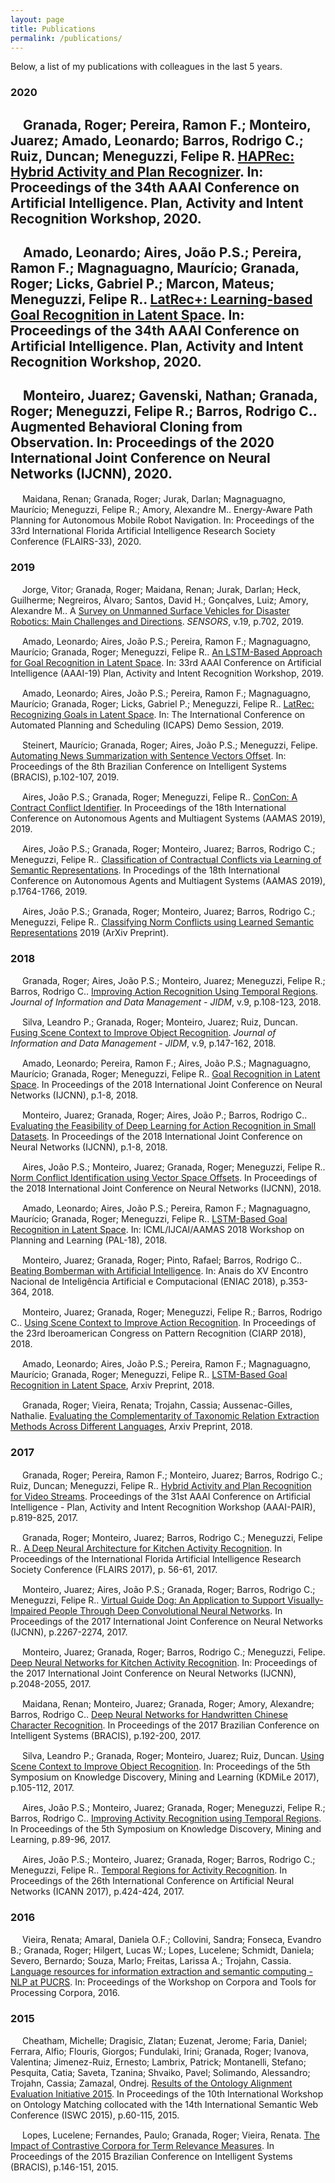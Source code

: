 ```yaml
---
layout: page
title: Publications
permalink: /publications/
---
```


Below, a list of my publications with colleagues in the last 5 years.

### 2020

<img src="https://raw.githubusercontent.com/rogergranada/rogergranada.github.io/master/images/cf.svg" width="15" height="15"/> Granada, Roger; Pereira, Ramon F.; Monteiro, Juarez; Amado, Leonardo; Barros, Rodrigo C.; Ruiz, Duncan; Meneguzzi, Felipe R. [HAPRec: Hybrid Activity and Plan Recognizer](http://www.meneguzzi.eu/felipe/pubs/pair-haprec-2020.pdf). In: Proceedings of the 34th AAAI Conference on Artificial Intelligence. Plan, Activity and Intent Recognition Workshop, 2020.
---
<img src="https://raw.githubusercontent.com/rogergranada/rogergranada.github.io/master/images/cf.svg" width="15" height="15"/> Amado, Leonardo; Aires, João P.S.; Pereira, Ramon F.; Magnaguagno, Maurício; Granada, Roger; Licks, Gabriel P.; Marcon, Mateus; Meneguzzi, Felipe R.. [LatRec+: Learning-based Goal Recognition in Latent Space](https://www.youtube.com/watch?v=lSgvye2erHk). In: Proceedings of the 34th AAAI Conference on Artificial Intelligence. Plan, Activity and Intent Recognition Workshop, 2020.
---
<img src="https://raw.githubusercontent.com/rogergranada/rogergranada.github.io/master/images/cf.svg" width="15" height="15"/> Monteiro, Juarez; Gavenski, Nathan; Granada, Roger; Meneguzzi, Felipe R.; Barros, Rodrigo C.. Augmented Behavioral Cloning from Observation. In: Proceedings of the 2020 International Joint Conference on Neural Networks (IJCNN), 2020.
---
<img src="https://raw.githubusercontent.com/rogergranada/rogergranada.github.io/master/images/cf.svg" width="15" height="15"/> Maidana, Renan; Granada, Roger; Jurak, Darlan; Magnaguagno, Maurício; Meneguzzi, Felipe R.; Amory, Alexandre M.. Energy-Aware Path Planning for Autonomous Mobile Robot Navigation. In: Proceedings of the 33rd International Florida Artificial Intelligence Research Society Conference (FLAIRS-33), 2020.

### 2019

<img src="https://raw.githubusercontent.com/rogergranada/rogergranada.github.io/master/images/jo.svg" width="15" height="15"/> Jorge, Vitor; Granada, Roger; Maidana, Renan; Jurak, Darlan; Heck, Guilherme; Negreiros, Álvaro; Santos, David H.; Gonçalves, Luiz; Amory, Alexandre M.. A [Survey on Unmanned Surface Vehicles for Disaster Robotics: Main Challenges and Directions](http://https://www.mdpi.com/1424-8220/19/3/702). *SENSORS*, v.19, p.702, 2019.

<img src="https://raw.githubusercontent.com/rogergranada/rogergranada.github.io/master/images/cf.svg" width="15" height="15"/> Amado, Leonardo; Aires, João P.S.; Pereira, Ramon F.; Magnaguagno, Maurício; Granada, Roger; Meneguzzi, Felipe R.. [An LSTM-Based Approach for Goal Recognition in Latent Space](http://www.planrec.org/PAIR/Resources.html). In: 33rd AAAI Conference on Artificial Intelligence (AAAI-19) Plan, Activity and Intent Recognition Workshop, 2019.

<img src="https://raw.githubusercontent.com/rogergranada/rogergranada.github.io/master/images/cf.svg" width="15" height="15"/> Amado, Leonardo; Aires, João P.S.; Pereira, Ramon F.; Magnaguagno, Maurício; Granada, Roger; Licks, Gabriel P.; Meneguzzi, Felipe R.. [LatRec: Recognizing Goals in Latent Space](http://www.meneguzzi.eu/felipe/pubs/icaps-latrec-demo-2019.pdf). In: The International Conference on Automated Planning and Scheduling (ICAPS) Demo Session, 2019.

<img src="https://raw.githubusercontent.com/rogergranada/rogergranada.github.io/master/images/cf.svg" width="15" height="15"/> Steinert, Maurício; Granada, Roger; Aires, João P.S.; Meneguzzi, Felipe. [Automating News Summarization with Sentence Vectors Offset](https://doi.org/10.1109/BRACIS.2019.00027). In: Proceedings of the 8th Brazilian Conference on Intelligent Systems (BRACIS), p.102-107, 2019.


<img src="https://raw.githubusercontent.com/rogergranada/rogergranada.github.io/master/images/cf.svg" width="15" height="15"/> Aires, João P.S.; Granada, Roger; Meneguzzi, Felipe R.. [ConCon: A Contract Conflict Identifier](http://www.ifaamas.org/Proceedings/aamas2019/pdfs/p2327.pdf). In Proceedings of the 18th International Conference on Autonomous Agents and Multiagent Systems (AAMAS 2019), 2019.

<img src="https://raw.githubusercontent.com/rogergranada/rogergranada.github.io/master/images/cf.svg" width="15" height="15"/> Aires, João P.S.; Granada, Roger; Monteiro, Juarez; Barros, Rodrigo C.; Meneguzzi, Felipe R.. [Classification of Contractual Conflicts via Learning of Semantic Representations](http://www.ifaamas.org/Proceedings/aamas2019/pdfs/p1764.pdf). In Procedings of the 18th International Conference on Autonomous Agents and Multiagent Systems (AAMAS 2019), p.1764-1766, 2019.

<img src="https://raw.githubusercontent.com/rogergranada/rogergranada.github.io/master/images/ot.svg" width="15" height="15"/> Aires, João P.S.; Granada, Roger; Monteiro, Juarez; Barros, Rodrigo C.; Meneguzzi, Felipe R.. [Classifying Norm Conflicts using Learned Semantic Representations](https://arxiv.org/abs/1906.02121) 2019 (ArXiv Preprint).


### 2018

<img src="https://raw.githubusercontent.com/rogergranada/rogergranada.github.io/master/images/jo.svg" width="15" height="15"/> Granada, Roger; Aires, João P.S.; Monteiro, Juarez; Meneguzzi, Felipe R.; Barros, Rodrigo C.. [Improving Action Recognition Using Temporal Regions](http://https://periodicos.ufmg.br/index.php/jidm/issue/view/655). *Journal of Information and Data Management - JIDM*, v.9, p.108-123, 2018.

<img src="https://raw.githubusercontent.com/rogergranada/rogergranada.github.io/master/images/jo.svg" width="15" height="15"/> Silva, Leandro P.; Granada, Roger; Monteiro, Juarez; Ruiz, Duncan. [Fusing Scene Context to Improve Object Recognition](http://https://periodicos.ufmg.br/index.php/jidm/issue/view/655). *Journal of Information and Data Management - JIDM*, v.9, p.147-162, 2018.

<img src="https://raw.githubusercontent.com/rogergranada/rogergranada.github.io/master/images/cf.svg" width="15" height="15"/> Amado, Leonardo; Pereira, Ramon F.; Aires, João P.S.; Magnaguagno, Maurício; Granada, Roger; Meneguzzi, Felipe R.. [Goal Recognition in Latent Space](http://https://ieeexplore.ieee.org/document/8489653). In Proceedings of the 2018 International Joint Conference on Neural Networks (IJCNN), p.1-8, 2018.

<img src="https://raw.githubusercontent.com/rogergranada/rogergranada.github.io/master/images/cf.svg" width="15" height="15"/> Monteiro, Juarez; Granada, Roger; Aires, João P.; Barros, Rodrigo C.. [Evaluating the Feasibility of Deep Learning for Action Recognition in Small Datasets](http://https://ieeexplore.ieee.org/document/8489297). In Proceedings of the 2018 International Joint Conference on Neural Networks (IJCNN), p.1-8, 2018.

<img src="https://raw.githubusercontent.com/rogergranada/rogergranada.github.io/master/images/cf.svg" width="15" height="15"/> Aires, João P.S.; Monteiro, Juarez; Granada, Roger; Meneguzzi, Felipe R.. [Norm Conflict Identification using Vector Space Offsets](http://https://ieeexplore.ieee.org/document/8489119). In Proceedings of the 2018 International Joint Conference on Neural Networks (IJCNN), 2018.

<img src="https://raw.githubusercontent.com/rogergranada/rogergranada.github.io/master/images/cf.svg" width="15" height="15"/> Amado, Leonardo; Aires, João P.S.; Pereira, Ramon F.; Magnaguagno, Maurício; Granada, Roger; Meneguzzi, Felipe R.. [LSTM-Based Goal Recognition in Latent Space](http://https://arxiv.org/abs/1808.05249). In: ICML/IJCAI/AAMAS 2018 Workshop on Planning and Learning (PAL-18), 2018.

<img src="https://raw.githubusercontent.com/rogergranada/rogergranada.github.io/master/images/cf.svg" width="15" height="15"/> Monteiro, Juarez; Granada, Roger; Pinto, Rafael; Barros, Rodrigo C.. [Beating Bomberman with Artificial Intelligence](http://portaldeconteudo.sbc.org.br/index.php/eniac/article/view/4430/4354). In: Anais do XV Encontro Nacional de Inteligência Artificial e Computacional (ENIAC 2018), p.353-364, 2018.

<img src="https://raw.githubusercontent.com/rogergranada/rogergranada.github.io/master/images/cf.svg" width="15" height="15"/> Monteiro, Juarez; Granada, Roger; Meneguzzi, Felipe R.; Barros, Rodrigo C.. [Using Scene Context to Improve Action Recognition](http://doi.org/10.1007/978-3-030-13469-3_110). In Proceedings of the 23rd Iberoamerican Congress on Pattern Recognition (CIARP 2018), 2018.

<img src="https://raw.githubusercontent.com/rogergranada/rogergranada.github.io/master/images/ot.svg" width="15" height="15"/> Amado, Leonardo; Aires, João P.S.; Pereira, Ramon F.; Magnaguagno, Maurício; Granada, Roger; Meneguzzi, Felipe R.. [LSTM-Based Goal Recognition in Latent Space](http://https://arxiv.org/abs/1808.05249), Arxiv Preprint, 2018.

<img src="https://raw.githubusercontent.com/rogergranada/rogergranada.github.io/master/images/ot.svg" width="15" height="15"/> Granada, Roger; Vieira, Renata; Trojahn, Cassia; Aussenac-Gilles, Nathalie. [Evaluating the Complementarity of Taxonomic Relation Extraction Methods Across Different Languages](https://arxiv.org/abs/1811.03245), Arxiv Preprint, 2018.

### 2017

<img src="https://raw.githubusercontent.com/rogergranada/rogergranada.github.io/master/images/cf.svg" width="15" height="15"/> Granada, Roger; Pereira, Ramon F.; Monteiro, Juarez; Barros, Rodrigo C.; Ruiz, Duncan; Meneguzzi, Felipe R.. [Hybrid Activity and Plan Recognition for Video Streams](https://aaai.org/ocs/index.php/WS/AAAIW17/paper/view/15117). Proceedings of the 31st AAAI Conference on Artificial Intelligence - Plan, Activity and Intent Recognition Workshop (AAAI-PAIR), p.819-825, 2017. 

<img src="https://raw.githubusercontent.com/rogergranada/rogergranada.github.io/master/images/cf.svg" width="15" height="15"/> Granada, Roger; Monteiro, Juarez; Barros, Rodrigo C.; Meneguzzi, Felipe R.. [A Deep Neural Architecture for Kitchen Activity Recognition](http://https://aaai.org/ocs/index.php/FLAIRS/FLAIRS17/paper/view/15411). In Proceedings of the International Florida Artificial Intelligence Research Society Conference (FLAIRS 2017), p. 56-61, 2017.

<img src="https://raw.githubusercontent.com/rogergranada/rogergranada.github.io/master/images/cf.svg" width="15" height="15"/> Monteiro, Juarez; Aires, João P.S.; Granada, Roger; Barros, Rodrigo C.; Meneguzzi, Felipe R.. [Virtual Guide Dog: An Application to Support Visually-Impaired People Through Deep Convolutional Neural Networks](http://doi.org/10.1109/IJCNN.2017.7966130). In Proceedings of the 2017 International Joint Conference on Neural Networks (IJCNN), p.2267-2274, 2017.

<img src="https://raw.githubusercontent.com/rogergranada/rogergranada.github.io/master/images/cf.svg" width="15" height="15"/> Monteiro, Juarez; Granada, Roger; Barros, Rodrigo C.; Meneguzzi, Felipe. [Deep Neural Networks for Kitchen Activity Recognition](http://https://doi.org/10.1109/IJCNN.2017.7966102). In: Proceedings of the 2017 International Joint Conference on Neural Networks (IJCNN), p.2048-2055, 2017.

<img src="https://raw.githubusercontent.com/rogergranada/rogergranada.github.io/master/images/cf.svg" width="15" height="15"/> Maidana, Renan; Monteiro, Juarez; Granada, Roger; Amory, Alexandre; Barros, Rodrigo C.. [Deep Neural Networks for Handwritten Chinese Character Recognition](http://https://ieeexplore.ieee.org/document/8247052). In Proceedings of the 2017 Brazilian Conference on Intelligent Systems (BRACIS), p.192-200, 2017.

<img src="https://raw.githubusercontent.com/rogergranada/rogergranada.github.io/master/images/cf.svg" width="15" height="15"/> Silva, Leandro P.; Granada, Roger; Monteiro, Juarez; Ruiz, Duncan. [Using Scene Context to Improve Object Recognition](http://www.facom.ufu.br/~kdmile/proceedings/anais-kdmile-2017.pdf). In: Proceedings of the 5th Symposium on Knowledge Discovery, Mining and Learning (KDMiLe 2017), p.105-112, 2017.

<img src="https://raw.githubusercontent.com/rogergranada/rogergranada.github.io/master/images/cf.svg" width="15" height="15"/> Aires, João P.S.; Monteiro, Juarez; Granada, Roger; Meneguzzi, Felipe R.; Barros, Rodrigo C.. [Improving Activity Recognition using Temporal Regions](http://www.facom.ufu.br/~kdmile/proceedings/anais-kdmile-2017.pdf). In Proceedings of the 5th Symposium on Knowledge Discovery, Mining and Learning, p.89-96, 2017.

<img src="https://raw.githubusercontent.com/rogergranada/rogergranada.github.io/master/images/cf.svg" width="15" height="15"/> Aires, João P.S.; Monteiro, Juarez; Granada, Roger; Barros, Rodrigo C.; Meneguzzi, Felipe R.. [Temporal Regions for Activity Recognition](http://doi.org/10.1007/978-3-319-68600-4). In Proceedings of the 26th International Conference on Artificial Neural Networks (ICANN 2017), p.424-424, 2017.

### 2016

<img src="https://raw.githubusercontent.com/rogergranada/rogergranada.github.io/master/images/cf.svg" width="15" height="15"/> Vieira, Renata; Amaral, Daniela O.F.; Collovini, Sandra; Fonseca, Evandro B.; Granada, Roger; Hilgert, Lucas W.; Lopes, Lucelene; Schmidt, Daniela; Severo, Bernardo; Souza, Marlo; Freitas, Larissa A.; Trojahn, Cassia. [Language resources for information extraction and semantic computing - NLP at PUCRS](http://propor2016.di.fc.ul.pt/?page_id=383). In: Proceedings of the Workshop on Corpora and Tools for Processing Corpora, 2016.

### 2015

<img src="https://raw.githubusercontent.com/rogergranada/rogergranada.github.io/master/images/cf.svg" width="15" height="15"/> Cheatham, Michelle; Dragisic, Zlatan; Euzenat, Jerome; Faria, Daniel; Ferrara, Alfio; Flouris, Giorgos; Fundulaki, Irini; Granada, Roger; Ivanova, Valentina; Jimenez-Ruiz, Ernesto; Lambrix, Patrick; Montanelli, Stefano; Pesquita, Catia; Saveta, Tzanina; Shvaiko, Pavel; Solimando, Alessandro; Trojahn, Cassia; Zamazal, Ondrej. [Results of the Ontology Alignment Evaluation Initiative 2015](http://ceur-ws.org/Vol-1545/oaei15_paper0.pdf). In Proceedings of the 10th International Workshop on Ontology Matching collocated with the 14th International Semantic Web Conference (ISWC 2015), p.60-115, 2015.

<img src="https://raw.githubusercontent.com/rogergranada/rogergranada.github.io/master/images/cf.svg" width="15" height="15"/> Lopes, Lucelene; Fernandes, Paulo; Granada, Roger; Vieira, Renata. [The Impact of Contrastive Corpora for Term Relevance Measures](http://doi.org/10.1109/bracis.2015.16). In Proceedings of the 2015 Brazilian Conference on Intelligent Systems (BRACIS), p.146-151, 2015.
